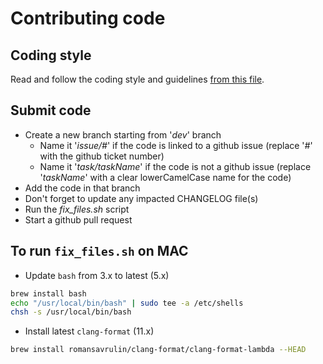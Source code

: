 # Contributing code

## Coding style
Read and follow the coding style and guidelines [from this file](CODING_STYLE_GUIDELINES.md).

## Submit code
- Create a new branch starting from '*dev*' branch
  - Name it '*issue/#*' if the code is linked to a github issue (replace '*#*' with the github ticket number)
  - Name it '*task/taskName*' if the code is not a github issue (replace '*taskName*' with a clear lowerCamelCase name for the code)
- Add the code in that branch
- Don't forget to update any impacted CHANGELOG file(s)
- Run the *fix_files.sh* script
- Start a github pull request

## To run `fix_files.sh` on MAC

* Update `bash` from 3.x to latest (5.x)

```bash
brew install bash
echo "/usr/local/bin/bash" | sudo tee -a /etc/shells
chsh -s /usr/local/bin/bash
```

* Install latest `clang-format` (11.x)

```bash
brew install romansavrulin/clang-format/clang-format-lambda --HEAD
```